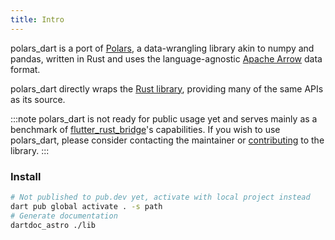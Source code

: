 ```yaml
---
title: Intro
---
```


polars_dart is a port of [Polars](https://pola.rs), a data-wrangling library akin to
numpy and pandas, written in Rust and uses the language-agnostic [Apache Arrow](https://arrow.apache.org) data format.

polars_dart directly wraps the [Rust library](https://docs.rs/polars), providing many of the same APIs as
its source.

:::note
polars_dart is not ready for public usage yet and serves mainly as a benchmark of [flutter_rust_bridge](https://pub.dev/packages/flutter_rust_bridge)'s
capabilities. If you wish to use polars_dart, please consider contacting the maintainer or [contributing](/guides/contributing) to the library.
:::

### Install

```bash
# Not published to pub.dev yet, activate with local project instead
dart pub global activate . -s path
# Generate documentation
dartdoc_astro ./lib
```
